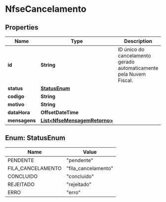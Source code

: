 

# NfseCancelamento


## Properties

| Name | Type | Description | Notes |
|------------ | ------------- | ------------- | -------------|
|**id** | **String** | ID único do cancelamento gerado automaticamente pela Nuvem Fiscal. |  [optional] |
|**status** | [**StatusEnum**](#StatusEnum) |  |  [optional] |
|**codigo** | **String** |  |  [optional] |
|**motivo** | **String** |  |  [optional] |
|**dataHora** | **OffsetDateTime** |  |  [optional] |
|**mensagens** | [**List&lt;NfseMensagemRetorno&gt;**](NfseMensagemRetorno.md) |  |  [optional] |



## Enum: StatusEnum

| Name | Value |
|---- | -----|
| PENDENTE | &quot;pendente&quot; |
| FILA_CANCELAMENTO | &quot;fila_cancelamento&quot; |
| CONCLUIDO | &quot;concluido&quot; |
| REJEITADO | &quot;rejeitado&quot; |
| ERRO | &quot;erro&quot; |



